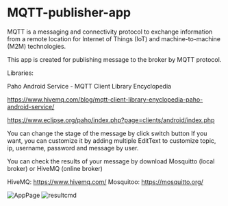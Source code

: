 # MQTT-publisher-app
MQTT is a messaging and connectivity protocol to exchange information from a remote location for Internet of Things (IoT) and machine-to-machine (M2M) technologies.

This app is created for publishing message to the broker by MQTT protocol.

Libraries: 

Paho Android Service - MQTT Client Library Encyclopedia

https://www.hivemq.com/blog/mqtt-client-library-enyclopedia-paho-android-service/

https://www.eclipse.org/paho/index.php?page=clients/android/index.php



You can change the stage of the message by click switch button
If you want, you can customize it by adding multiple EditText to customize topic, ip, username, password and message by user. 

You can check the results of your message by download Mosquitto (local broker) or HiveMQ (online broker)

HiveMQ: 
https://www.hivemq.com/
Mosquitoo: 
https://mosquitto.org/

![AppPage ](https://user-images.githubusercontent.com/75833534/154084824-bd68bfff-db80-4c29-9760-7c37f7b9f9a7.png)
![resultcmd](https://user-images.githubusercontent.com/75833534/154084372-77b845c0-a624-47eb-a24b-b10a111c91ae.png)




